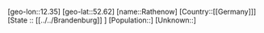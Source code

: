 ﻿---
location: [52.62,12.35]
mapzoom: [7,12] 
mapmarker: city 
type: City
tags:
- geo/City


SpocWebEntityId: 33642
isDeleted: false
confidential: public

---
[geo-lon::12.35]
[geo-lat::52.62]
[name::Rathenow]
[Country::[[Germany]]]
[State :: [[../../Brandenburg]] ]
[Population::]
[Unknown::]

